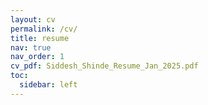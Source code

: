 ```yaml
---
layout: cv
permalink: /cv/
title: resume
nav: true
nav_order: 1
cv_pdf: Siddesh_Shinde_Resume_Jan_2025.pdf
toc:
  sidebar: left
---
```

